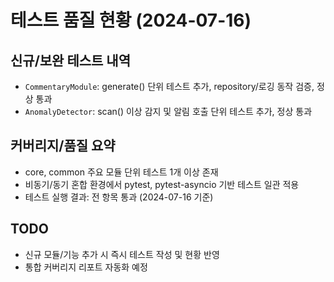 # 테스트 품질 현황 (2024-07-16)

## 신규/보완 테스트 내역

- `CommentaryModule`: generate() 단위 테스트 추가, repository/로깅 동작 검증, 정상 통과
- `AnomalyDetector`: scan() 이상 감지 및 알림 호출 단위 테스트 추가, 정상 통과

## 커버리지/품질 요약

- core, common 주요 모듈 단위 테스트 1개 이상 존재
- 비동기/동기 혼합 환경에서 pytest, pytest-asyncio 기반 테스트 일관 적용
- 테스트 실행 결과: 전 항목 통과 (2024-07-16 기준)

## TODO

- 신규 모듈/기능 추가 시 즉시 테스트 작성 및 현황 반영
- 통합 커버리지 리포트 자동화 예정 